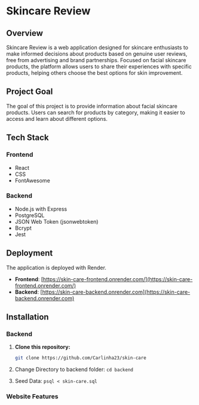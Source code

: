 # **Skincare Review**

## Overview

Skincare Review is a web application designed for skincare enthusiasts to make informed decisions about products based on genuine user reviews, free from advertising and brand partnerships. Focused on facial skincare products, the platform allows users to share their experiences with specific products, helping others choose the best options for skin improvement.

## Project Goal
The goal of this project is to provide information about facial skincare products. Users can search for products by category, making it easier to access and learn about different options.

## Tech Stack

### Frontend

- React
- CSS
- FontAwesome

### Backend

- Node.js with Express
- PostgreSQL
- JSON Web Token (jsonwebtoken)
- Bcrypt
- Jest

## Deployment

The application is deployed with Render.

- **Frontend**: [https://skin-care-frontend.onrender.com/](https://skin-care-frontend.onrender.com/)
- **Backend**: [https://skin-care-backend.onrender.com](https://skin-care-backend.onrender.com)

## Installation

### Backend

1. **Clone this repository:**

   ```bash
   git clone https://github.com/Carlinha23/skin-care

2. Change Directory to backend folder:
   ```cd backend```

3. Seed Data:
   ```psql < skin-care.sql```
   





### Website Features 












